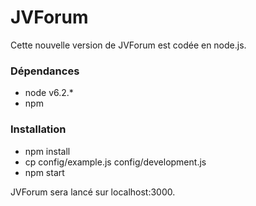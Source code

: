 # JVForum

Cette nouvelle version de JVForum est codée en node.js.

### Dépendances

- node v6.2.*
- npm

### Installation

* npm install
* cp config/example.js config/development.js
* npm start

JVForum sera lancé sur localhost:3000.
